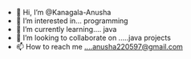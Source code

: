 - 👋 Hi, I’m @Kanagala-Anusha
- 👀 I’m interested in... programming
- 🌱 I’m currently learning.... java
- 💞️ I’m looking to collaborate on .....java projects
- 📫 How to reach me ....anusha220597@gmail.com

<!---
Kanagala-Anusha/Kanagala-Anusha is a ✨ special ✨ repository because its `README.md` (this file) appears on your GitHub profile.
You can click the Preview link to take a look at your changes.
--->
